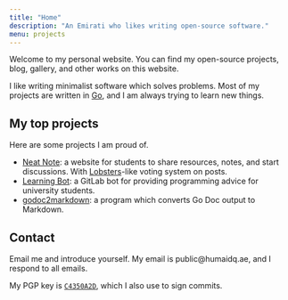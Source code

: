 ```yaml
---
title: "Home"
description: "An Emirati who likes writing open-source software."
menu: projects
---
```


Welcome to my personal website. You can find my open-source projects, blog,
gallery, and other works on this website.

I like writing minimalist software which solves problems. Most of my projects
are written in [Go](https://golang.org), and I am always trying to learn new
things.

## My top projects

Here are some projects I am proud of.

- [Neat Note](/projects/neatnote): a website for students to share resources,
  notes, and start discussions. With [Lobsters](https://lobste.rs)-like voting
  system on posts.
- [Learning Bot](/projects/learning-bot/): a GitLab bot for providing
    programming advice for university students.
- [godoc2markdown](/projects/godoc2markdown/): a program which converts Go Doc
	output to Markdown.

## Contact

Email me and introduce yourself. My email is public<span style="display:none;"> (REMOVE THIS) </span>@humaidq.<span style="display:none;"> (deletethis) </span>ae, and I respond to all emails.  

My PGP key is [`C4350A2D`](/contact/pgp.txt), which I also use to sign commits.
